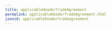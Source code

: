 ```yaml
---
title: applicableHeaderTradeAgreement
permalink: applicableHeaderTradeAgreement.html
jsonid: applicableheadertradeagreement
---
```

